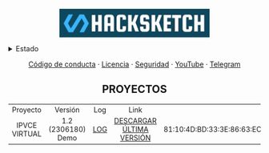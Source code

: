 <p align="center">
 <img width="300px" src="img/Captura de pantalla 2023-05-22 023531.png" align="center" alt="Hacksketch" /></p>

<details>
<summary>Estado</summary>
 
![Anurag's GitHub stats](https://github-readme-stats.vercel.app/api?username=MrJayrus&show_icons=true&theme=transparent)
 
</details>

<p align="center">
 <a href="code_of_conduct.md">Código de conducta</a>
 ·
 <a href="LICENSE">Licencia</a>
  ·
 <a href="SECURITY.md">Seguridad</a>
 ·
 <a href="https://www.youtube.com/channel/UCCAR_X7zHvdlGp7ixDjsepw">YouTube</a>
 ·
 <a href="https://t.me/hacksketch">Telegram</a>
</p>
<h2 align="center">PROYECTOS </h2>
<table>
  <tr>
    <td align="center">Proyecto</td>
    <td align="center">Versión</td>
    <td align="center">Log</td>
    <td align="center">Link</td>
   <td align="center">SHA256</td>
  </tr>
   <tr>
   <td align="center">IPVCE VIRTUAL</td>
    <td align="center">1.2 (2306180) Demo</td>
    <td align="center"><a href="https://github.com/MrJayrus/Hacksketch/blob/7d8ca4466dade8e3f72228771cfd1314c7e2fef5/ipvce_virtual_log.md">LOG</a></td>
    <td align="center"><a href="/paquetes/IPVCE_VIRTUAL_1.2_Rebuild.apk">DESCARGAR ÚLTIMA VERSIÓN</a></td>
   <td align="center">81:10:4D:BD:33:3E:86:63:EC:0A:60:F7:31:42:E9:FD:AC:AB:1A:13:CA:D2:66:43:C9:52:77:D8:78:71:0D:83</td>
</tr>
</table>
